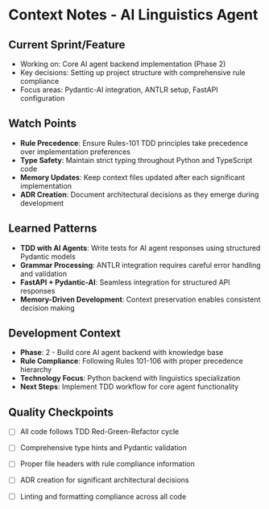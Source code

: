 # Context Notes - AI Linguistics Agent

## Current Sprint/Feature
- Working on: Core AI agent backend implementation (Phase 2)
- Key decisions: Setting up project structure with comprehensive rule compliance
- Focus areas: Pydantic-AI integration, ANTLR setup, FastAPI configuration

## Watch Points
- **Rule Precedence**: Ensure Rules-101 TDD principles take precedence over implementation preferences
- **Type Safety**: Maintain strict typing throughout Python and TypeScript code
- **Memory Updates**: Keep context files updated after each significant implementation
- **ADR Creation**: Document architectural decisions as they emerge during development

## Learned Patterns
- **TDD with AI Agents**: Write tests for AI agent responses using structured Pydantic models
- **Grammar Processing**: ANTLR integration requires careful error handling and validation
- **FastAPI + Pydantic-AI**: Seamless integration for structured API responses
- **Memory-Driven Development**: Context preservation enables consistent decision making

## Development Context
- **Phase**: 2 - Build core AI agent backend with knowledge base
- **Rule Compliance**: Following Rules 101-106 with proper precedence hierarchy
- **Technology Focus**: Python backend with linguistics specialization
- **Next Steps**: Implement TDD workflow for core agent functionality

## Quality Checkpoints
- [ ] All code follows TDD Red-Green-Refactor cycle
- [ ] Comprehensive type hints and Pydantic validation
- [ ] Proper file headers with rule compliance information
- [ ] ADR creation for significant architectural decisions
- [ ] Linting and formatting compliance across all code

